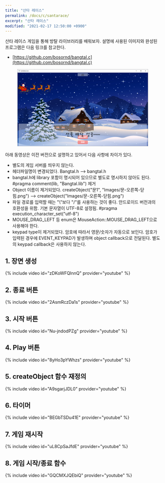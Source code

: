 ```yaml
---
title: "산타 레이스"
permalink: /docs/c/santarace/
excerpt: "산타 레이스"
modified: "2021-02-17 12:50:00 +0900"
---
```

산타 레이스 게임을 통해 방탈 라이브러리를 배워보자.
설명에 사용된 이미지와 완성된 프로그램은 다음 링크를 참고한다.
- [https://github.com/bosornd/bangtal.c](https://github.com/bosornd/bangtal.c)

<figure>
  <img src="/assets/images/santarace.png" alt="산타 레이스">
</figure>

아래 동영상은 이전 버전으로 설명하고 있어서 다음 사항에 차이가 있다.

- 별도의 게임 서버를 띄우지 않는다.
- 헤더파일명이 변경되었다. Bangtal.h --> bangtal.h
- bangtal.h에 library 포함이 명시되어 있으므로
  별도로 명시하지 않아도 된다. #pragma comment(lib, "Bangtal.lib") 제거
- Object 이름이 제거되었다.
  createObject("문1", "Images/문-오른쪽-닫힘.png")
  --> createObject("Images/문-오른쪽-닫힘.png")
- 파일 경로를 입력할 때는 "\\"보다 "/"를 사용하는 것이 좋다.
  안드로이드 버전과의 호환성을 위함.
  기본 문자열이 UTF-8로 설정됨. #pragma execution_character_set("utf-8")
- MOUSE_DRAG_LEFT 등 enum은 MouseAction::MOUSE_DRAG_LEFT으로 사용해야 한다.
- keypad type이 제거되었다.
  암호에 따라서 영문/숫자가 자동으로 보인다.
  암호가 입력된 경우에 EVENT_KEYPAD가 발생하며 object callback으로 전달된다.
  별도의 keypad callback은 사용하지 않는다.

## 1. 장면 생성
{% include video id="zDKoWFQlnnQ" provider="youtube" %}

## 2. 종료 버튼
{% include video id="2AsmRczDa1s" provider="youtube" %}

## 3. 시작 버튼
{% include video id="Nu-jndodPZg" provider="youtube" %}

## 4. Play 버튼
{% include video id="8yHo3pYWhzs" provider="youtube" %}

## 5. createObject 함수 재정의
{% include video id="A9sgarjJDL0" provider="youtube" %}

## 6. 타이머
{% include video id="BEGbTSDu41E" provider="youtube" %}

## 7. 게임 재시작
{% include video id="uL8CpSaJfdE" provider="youtube" %}

## 8. 게임 시작/종료 함수
{% include video id="GQCMXJQEbiQ" provider="youtube" %}
